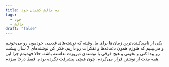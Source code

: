 ```yaml
---
title: به چالش کشیدن خود
tags:
  - خود
  - چالش
draft: "false"
---
```

یکی از نامید‌کننده‌ترین زمان‌ها برای ما. وقیته که نوشته‌های قدیمی خودمون رو می‌خونیم و می‌بینیم که هنوزم همون دغدغه‌ها و تفکرات رو داریم. فکر کن نوشته‌های 7 سال پیشت رو پیدا کنی و بخونی و هیچ فرقی با نوشته‌ی دیروزت نداشته باشه.
حالا فهمیدم چرا این همه مدت از نوشتن فرار می‌کردم. چون هیچی پیشرفت نکرده بودم. فقط درجا میزدم.